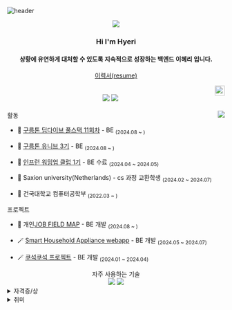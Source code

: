 
![header](https://capsule-render.vercel.app/api?type=wave&color=auto&text=Github%20Hyeri)

<div align="center">
<!--horizontal divider(gradiant)-->
<img src="https://user-images.githubusercontent.com/73097560/115834477-dbab4500-a447-11eb-908a-139a6edaec5c.gif">
  
  ### Hi I'm Hyeri
  #### 상황에 유연하게 대처할 수 있도록 지속적으로 성장하는 백엔드 이혜리 입니다.

  [이력서(resume)](https://clear-wax-441.notion.site/c7a57347861a468c8820b155d629a6c5)
  
  <img align="right" width="23" src="https://github.com/seondal/seondal/assets/75469131/f3735e2a-2fb1-4e7f-bbea-81f5698213b0" />

  <a href="https://im-not-robot-0.tistory.com/"><img src="https://img.shields.io/badge/Hyeri.blog-3DDC84?style=badge&logo=Velog&logoColor=white"/></a> <a href="https://clear-wax-441.notion.site/Project-ReadMe-3046b186ffa64aafa26ca19a3e9ff8d9?pvs=74"><img src="https://img.shields.io/badge/Projects-735998?style=badge&logo=GitHub&logoColor=white"/></a> 
  ---

</div>

<a href="https://solved.ac/haerizian"><img align="right" src="http://mazassumnida.wtf/api/v2/generate_badge?boj=haerizian&theme=dark"/></a>

활동

- 🎤 [구름톤 딥다이브 풀스택 11회차](https://9oormthon.university/) - BE  <sub>(2024.08 ~ )</sub>

- 🎤 [구름톤 유니브 3기](https://9oormthon.university/) - BE  <sub>(2024.08 ~ )</sub>

- 🎤 [인프런 워밍업 클럽 1기](https://github.com/Hyeri1ee/BackendInflearn/tree/master) - BE 수료 <sub>(2024.04 ~ 2024.05)</sub>

- 🎤 Saxion university(Netherlands) - cs 과정 교환학생 <sub>(2024.02 ~ 2024.07)</sub>

- 🎤 건국대학교 컴퓨터공학부 <sub>(2022.03 ~ )</sub>



프로젝트

- 🥗 개인[JOB FIELD MAP](https://github.com/Hyeri1ee/JobFieldMap) - BE 개발 <sub>(2024.08 ~ )</sub>

- 🪄 [Smart Household Appliance webapp](https://github.com/Hyeri1ee/Smart-Houshold-Appliance-webapp) - BE 개발 <sub>(2024.05 ~ 2024.07)</sub>

- 🪄 [쿠석쿠석 프로젝트](https://github.com/KONKUK-MAP-Service/Ku-suk-Ku-suk) - BE 개발 <sub>(2024.01 ~ 2024.04)</sub>

<div align="center">
 자주 사용하는 기술

<div align="center">
  
<img src="https://img.shields.io/badge/Spring-6DB33F?style=for-the-badge&logo=Spring&logoColor=white">
<img src="https://img.shields.io/badge/MySQL-4479A1?style=for-the-badge&logo=MySQL&logoColor=white">

</div></div>

</div>
<details>
<summary>자격증/상</summary>
<div markdown="1">

|기간|활동| 
|:-:|-:|
|<sub>2024.08 ~ 24.08</sub>| 오픽 IH  | 
|<sub>2023.08 ~ 23.08</sub>| 건국대학교 모빌리티 창업 캠프 팀 대상  |
|<sub>2022.07 ~ 22.07</sub>| 토익 855  |

</div>
</details>

<details>
  <summary>취미</summary>
  헬스, 여행, 스몰톡
</details>
